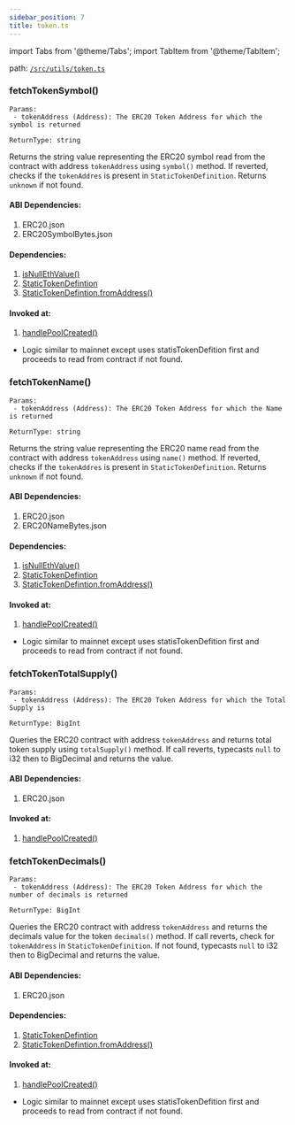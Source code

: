 ```yaml
---
sidebar_position: 7
title: token.ts
---
```


import Tabs from '@theme/Tabs';
import TabItem from '@theme/TabItem';

path: [`/src/utils/token.ts`](https://github.com/Uniswap/v3-subgraph/blob/main/src/utils/token.ts)

### fetchTokenSymbol()
```
Params:
 - tokenAddress (Address): The ERC20 Token Address for which the symbol is returned

ReturnType: string
```
<Tabs>
<TabItem value="Other Chains" lable="Other-Chains">

Returns the string value representing the ERC20 symbol read from the contract with address `tokenAddress` using `symbol()` method. If reverted, checks if the `tokenAddres` is present in `StaticTokenDefinition`. Returns `unknown` if not found.

#### ABI Dependencies:
1. ERC20.json
2. ERC20SymbolBytes.json

#### Dependencies:
1. [isNullEthValue()](./index.ts#isnullethvalue)
2. [StaticTokenDefintion](./staticTokenDefinition.ts#statictokendefinition)
3. [StaticTokenDefintion.fromAddress()](./staticTokenDefinition.ts#fromaddress)

#### Invoked at:
1. [handlePoolCreated()](../mappings/factory.ts#handlepoolcreated)

</TabItem>
<TabItem value="Arbitrum-One" lable="Arbitrum-One">

- Logic similar to mainnet except uses statisTokenDefition first and proceeds to read from contract if not found.

</TabItem>
</Tabs>   

### fetchTokenName()
```
Params:
 - tokenAddress (Address): The ERC20 Token Address for which the Name is returned

ReturnType: string
```
<Tabs>
<TabItem value="Other Chains" lable="Other-Chains">

Returns the string value representing the ERC20 name read from the contract with address `tokenAddress` using `name()` method. If reverted, checks if the `tokenAddres` is present in `StaticTokenDefinition`. Returns `unknown` if not found.

#### ABI Dependencies:
1. ERC20.json
2. ERC20NameBytes.json

#### Dependencies:
1. [isNullEthValue()](./index.ts#isnullethvalue)
2. [StaticTokenDefintion](./staticTokenDefinition.ts#statictokendefinition)
3. [StaticTokenDefintion.fromAddress()](./staticTokenDefinition.ts#fromaddress)

#### Invoked at:
1. [handlePoolCreated()](../mappings/factory.ts#handlepoolcreated)

</TabItem>
<TabItem value="Arbitrum-One" lable="Arbitrum-One">

- Logic similar to mainnet except uses statisTokenDefition first and proceeds to read from contract if not found.

</TabItem>
</Tabs>   

### fetchTokenTotalSupply()
```
Params:
 - tokenAddress (Address): The ERC20 Token Address for which the Total Supply is 

ReturnType: BigInt
```
Queries the ERC20 contract with address `tokenAddress` and returns total token supply using `totalSupply()` method. If call reverts, typecasts `null` to i32 then to BigDecimal and returns the value.

#### ABI Dependencies:
1. ERC20.json

#### Invoked at:
1. [handlePoolCreated()](../mappings/factory.ts#handlepoolcreated)


### fetchTokenDecimals()
```
Params:
 - tokenAddress (Address): The ERC20 Token Address for which the number of decimals is returned

ReturnType: BigInt
```
<Tabs>
<TabItem value="Other Chains" lable="Other-Chains">

Queries the ERC20 contract with address `tokenAddress` and returns the decimals value for the token `decimals()` method. If call reverts, check for `tokenAddress` in `StaticTokenDefinition`. If not found, typecasts `null` to i32 then to BigDecimal and returns the value.

#### ABI Dependencies:
1. ERC20.json

#### Dependencies:
1. [StaticTokenDefintion](./staticTokenDefinition.ts#statictokendefinition)
2. [StaticTokenDefintion.fromAddress()](./staticTokenDefinition.ts#fromaddress)

#### Invoked at:
1. [handlePoolCreated()](../mappings/factory.ts#handlepoolcreated)

</TabItem>
<TabItem value="Arbitrum-One" lable="Arbitrum-One">

- Logic similar to mainnet except uses statisTokenDefition first and proceeds to read from contract if not found.

</TabItem>
</Tabs>   
